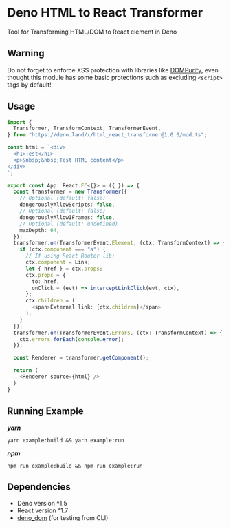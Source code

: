 # Deno HTML to React Transformer

Tool for Transforming HTML/DOM to React element in Deno

## Warning

Do not forget to enforce XSS protection with libraries like [DOMPurify](https://github.com/cure53/DOMPurify), even thought this module has some basic protections such as excluding `<script>` tags by default!

## Usage

```typescript
import {
  Transformer, TransformContext, TransformerEvent,
} from "https://deno.land/x/html_react_transformer@1.0.0/mod.ts";

const html = `<div>
  <h1>Test</h1>
  <p>&nbsp;&nbsp;Test HTML content</p>
</div>
`;

export const App: React.FC<{}> = ({ }) => {
  const transformer = new Transformer({
    // Optional (default: false)
    dangerouslyAllowScripts: false,
    // Optional (default: false)
    dangerouslyAllowIFrames: false,
    // Optional (default: undefined)
    maxDepth: 64,
  });
  transformer.on(TransformerEvent.Element, (ctx: TransformContext) => {
    if (ctx.component === "a") {
      // If using React Router lib:
      ctx.component = Link;
      let { href } = ctx.props;
      ctx.props = {
        to: href,
        onClick = (evt) => interceptLinkClick(evt, ctx),
      };
      ctx.children = (
        <span>External link: {ctx.children}</span>
      );
    }
  });
  transformer.on(TransformerEvent.Errors, (ctx: TransformContext) => {
    ctx.errors.forEach(console.error);
  });

  const Renderer = transformer.getComponent();

  return (
    <Renderer source={html} />
  )
} 

```

## Running Example

***yarn***
```shell
yarn example:build && yarn example:run
```

***npm***
```shell
npm run example:build && npm run example:run
```

## Dependencies

* Deno version ^1.5
* React version ^1.7
* [deno_dom](https://deno.land/x/deno_dom@v0.1.3-alpha2) (for testing from CLI)

